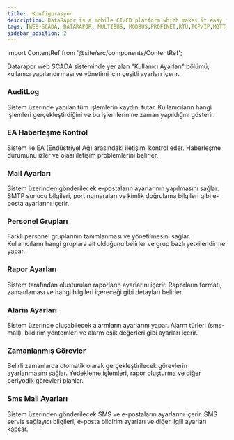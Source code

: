 ```yaml
---
title:  Konfigurasyon
description: DataRapor is a mobile CI/CD platform which makes it easy for you to manage the lifecycle of your mobile applications.
tags: [WEB-SCADA, DATARAPOR, MULTIBUS, MODBUS,PROFINET,RTU,TCP/IP,MQTT,BACNET,SCADA,VERI TOPLAMA]
sidebar_position: 2
---
```

import ContentRef from '@site/src/components/ContentRef';



 
Datarapor web SCADA sisteminde yer alan "Kullanıcı Ayarları" bölümü, kullanıcı yapılandırması ve yönetimi için çeşitli ayarları içerir. 

### AuditLog

Sistem üzerinde yapılan tüm işlemlerin kaydını tutar. Kullanıcıların hangi işlemleri gerçekleştirdiğini ve bu işlemlerin ne zaman yapıldığını gösterir.

### EA Haberleşme Kontrol

Sistem ile EA (Endüstriyel Ağ) arasındaki iletişimi kontrol eder. Haberleşme durumunu izler ve olası iletişim problemlerini belirler.

### Mail Ayarları

Sistem üzerinden gönderilecek e-postaların ayarlarının yapılmasını sağlar. SMTP sunucu bilgileri, port numaraları ve kimlik doğrulama bilgileri gibi e-posta ayarlarını içerir.

### Personel Grupları

Farklı personel gruplarının tanımlanması ve yönetilmesini sağlar. Kullanıcıların hangi gruplara ait olduğunu belirler ve grup bazlı yetkilendirme yapar.

### Rapor Ayarları

Sistem tarafından oluşturulan raporların ayarlarını içerir. Raporların formatı, zamanlaması ve hangi bilgileri içereceği gibi detayları belirler.

### Alarm Ayarları

Sistem üzerinde oluşabilecek alarmların ayarlarını yapar. Alarm türleri (sms-mail), bildirim yöntemleri ve alarm eşik değerleri gibi ayarları içerir.

### Zamanlanmış Görevler

Belirli zamanlarda otomatik olarak gerçekleştirilecek görevlerin ayarlanmasını sağlar. Yedekleme işlemleri, rapor oluşturma ve diğer periyodik görevleri planlar.

### Sms Mail Ayarları

Sistem üzerinden gönderilecek SMS ve e-postaların ayarlarını içerir. SMS servis sağlayıcı bilgileri, e-posta bildirim ayarları ve diğer ilgili ayarları kapsar.
